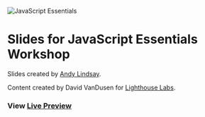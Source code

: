 ![JavaScript Essentials](https://s3.amazonaws.com/thinkific/file_uploads/34662/images/5be/c05/5ec/javascript-banner.jpg)

# Slides for JavaScript Essentials Workshop

Slides created by <a target="_blank" href="https://andydlindsay.github.io/">Andy Lindsay</a>.

Content created by David VanDusen for <a target="_blank" href="https://www.lighthouselabs.ca/">Lighthouse Labs</a>.

### View [Live Preview](https://andydlindsay.github.io/javascript-essentials)
